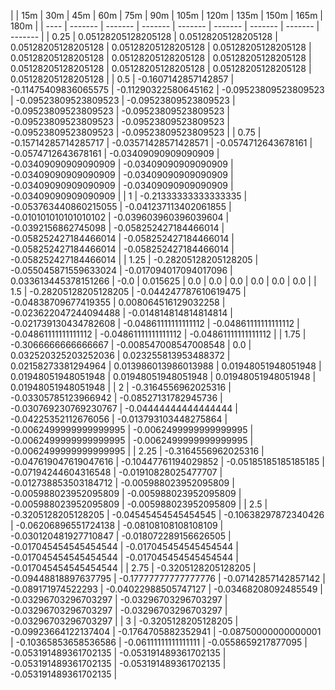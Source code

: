 | | 15m | 30m | 45m | 60m | 75m | 90m | 105m | 120m | 135m | 150m | 165m | 180m | 
| ---- | ------- | ------- | ------- | ------- | ------- | ------- | ------- | ------- |
| 0.25 | 0.05128205128205128 | 0.05128205128205128 | 0.05128205128205128 | 0.05128205128205128 | 0.05128205128205128 | 0.05128205128205128 | 0.05128205128205128 | 0.05128205128205128 | 0.05128205128205128 | 0.05128205128205128 | 0.05128205128205128 | 0.05128205128205128 | 
| 0.5 | -0.1607142857142857 | -0.11475409836065575 | -0.11290322580645162 | -0.09523809523809523 | -0.09523809523809523 | -0.09523809523809523 | -0.09523809523809523 | -0.09523809523809523 | -0.09523809523809523 | -0.09523809523809523 | -0.09523809523809523 | -0.09523809523809523 | 
| 0.75 | -0.15714285714285717 | -0.03571428571428571 | -0.0574712643678161 | -0.0574712643678161 | -0.03409090909090909 | -0.03409090909090909 | -0.03409090909090909 | -0.03409090909090909 | -0.03409090909090909 | -0.03409090909090909 | -0.03409090909090909 | -0.03409090909090909 | 
| 1 | -0.21333333333333335 | -0.053763440860215055 | -0.041237113402061855 | -0.010101010101010102 | -0.039603960396039604 | -0.0392156862745098 | -0.058252427184466014 | -0.058252427184466014 | -0.058252427184466014 | -0.058252427184466014 | -0.058252427184466014 | -0.058252427184466014 | 
| 1.25 | -0.28205128205128205 | -0.055045871559633024 | -0.017094017094017096 | 0.033613445378151266 | -0.0 | 0.015625 | 0.0 | 0.0 | 0.0 | 0.0 | 0.0 | 0.0 | 
| 1.5 | -0.28205128205128205 | -0.044247787610619475 | -0.04838709677419355 | 0.008064516129032258 | -0.023622047244094488 | -0.014814814814814814 | -0.021739130434782608 | -0.04861111111111112 | -0.04861111111111112 | -0.04861111111111112 | -0.04861111111111112 | -0.04861111111111112 | 
| 1.75 | -0.3066666666666667 | -0.008547008547008548 | 0.0 | 0.032520325203252036 | 0.023255813953488372 | 0.02158273381294964 | 0.013986013986013988 | 0.01948051948051948 | 0.01948051948051948 | 0.01948051948051948 | 0.01948051948051948 | 0.01948051948051948 | 
| 2 | -0.3164556962025316 | -0.03305785123966942 | -0.08527131782945736 | -0.030769230769230767 | -0.04444444444444444 | -0.04225352112676056 | -0.013793103448275864 | -0.0062499999999999995 | -0.0062499999999999995 | -0.0062499999999999995 | -0.0062499999999999995 | -0.0062499999999999995 | 
| 2.25 | -0.3164556962025316 | -0.047619047619047616 | -0.10447761194029852 | -0.05185185185185185 | -0.07194244604316548 | -0.01910828025477707 | -0.012738853503184712 | -0.005988023952095809 | -0.005988023952095809 | -0.005988023952095809 | -0.005988023952095809 | -0.005988023952095809 | 
| 2.5 | -0.3205128205128205 | -0.04545454545454545 | -0.10638297872340426 | -0.06206896551724138 | -0.08108108108108109 | -0.030120481927710847 | -0.018072289156626505 | -0.017045454545454544 | -0.017045454545454544 | -0.017045454545454544 | -0.017045454545454544 | -0.017045454545454544 | 
| 2.75 | -0.3205128205128205 | -0.09448818897637795 | -0.17777777777777776 | -0.07142857142857142 | -0.089171974522293 | -0.04022988505747127 | -0.03468208092485549 | -0.03296703296703297 | -0.03296703296703297 | -0.03296703296703297 | -0.03296703296703297 | -0.03296703296703297 | 
| 3 | -0.3205128205128205 | -0.09923664122137404 | -0.1764705882352941 | -0.08750000000000001 | -0.10365853658536586 | -0.06111111111111111 | -0.0558659217877095 | -0.053191489361702135 | -0.053191489361702135 | -0.053191489361702135 | -0.053191489361702135 | -0.053191489361702135 | 
